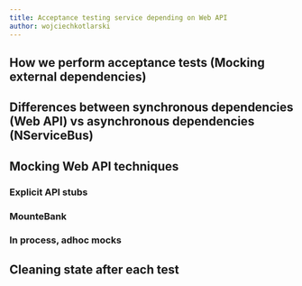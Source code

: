 ```yaml
---
title: Acceptance testing service depending on Web API
author: wojciechkotlarski
---
```


## How we perform acceptance tests (Mocking external dependencies)

## Differences between synchronous dependencies (Web API) vs asynchronous dependencies (NServiceBus)

## Mocking Web API techniques
### Explicit API stubs
### MounteBank
### In process, adhoc mocks

## Cleaning state after each test